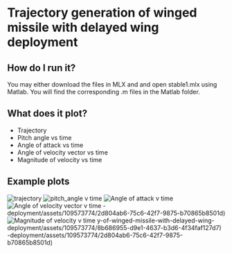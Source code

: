 #  Trajectory generation of winged missile with delayed wing deployment

## How do I run it? 
You may either download the files in MLX and and open stable1.mlx using Matlab. You will find the corresponding .m files in the Matlab folder. 

## What does it plot?
- Trajectory
- Pitch angle vs time
- Angle of attack vs time
- Angle of velocity vector vs time
- Magnitude of velocity vs time

## Example plots
![trajectory](https://github.com/subhadeepk/Trajectory-of-winged-missile-with-delayed-wing-deployment/assets/109573774/c4ef8ce2-b3bd-4b95-b910-9af1c10e5312)
![pitch_angle v time](https://github.com/subhadeepk/Trajectory-of-winged-missile-with-delayed-wing-deployment/assets/109573774/5454427d-7b70-4e89-bdfe-b1e01b682fed)
![Angle of attack v time](https://github.com/subhadeepk/Trajectory-of-winged-missile-with-delayed-wing-deployment/assets/109573774/2d804ab6-75c6-42f7-9875-b70865b8501d)
![Angle of velocity vector v time](https://github.com/subhadeepk/Trajectory-of-winged-missile-with-delayed-wing-deployment/assets/109573774/8b686955-d9e1-4637-b3d6-4f34faf127d7)
-deployment/assets/109573774/2d804ab6-75c6-42f7-9875-b70865b8501d)
![Magnitude of velocity v time](https://github.com/subhadeepk/Trajectory-of-winged-missile-with-delayed-wing-deployment/assets/109573774/70c0dcf0-0c6b-400b-bbcc-7b538d8b7757)
y-of-winged-missile-with-delayed-wing-deployment/assets/109573774/8b686955-d9e1-4637-b3d6-4f34faf127d7)
-deployment/assets/109573774/2d804ab6-75c6-42f7-9875-b70865b8501d)
